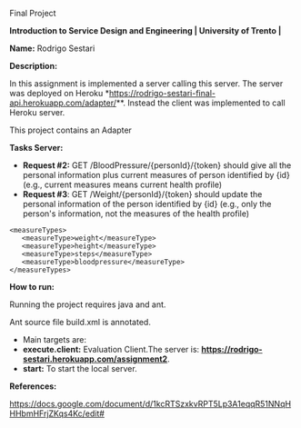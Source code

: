 Final Project

**Introduction to Service Design and Engineering | University of Trento |** 

**Name:** Rodrigo Sestari

**Description:**

In this assignment is implemented a server calling this server. 
The server was deployed on Heroku *https://rodrigo-sestari-final-api.herokuapp.com/adapter/**.
Instead the client was implemented to call Heroku server. 

This project contains an Adapter




**Tasks Server:**



* **Request #2:** GET /BloodPressure/{personId}/{token} should give all the personal information plus current measures of person identified by {id} (e.g., current measures means current health profile)
* **Request #3**: GET /Weight/{personId}/{token} should update the personal information of the person identified by {id} (e.g., only the person's information, not the measures of the health profile)

 ```
<measureTypes>
    <measureType>weight</measureType>
    <measureType>height</measureType>
    <measureType>steps</measureType>
    <measureType>bloodpressure</measureType>
</measureTypes>
```



**How to run:**

Running the project requires java and ant.

Ant source file build.xml is annotated. 
* Main targets are:
* **execute.client:** Evaluation Client.The server is: **https://rodrigo-sestari.herokuapp.com/assignment2**. 
* **start:** To start the local server.






**References:**

https://docs.google.com/document/d/1kcRTSzxkvRPT5Lp3A1eqqR51NNqHHHbmHFrjZKqs4Kc/edit#

